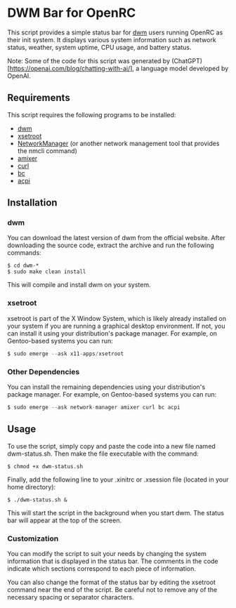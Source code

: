 # DWM Bar for OpenRC

This script provides a simple status bar for [dwm](https://dwm.suckless.org/) users running OpenRC as their init system. It displays various system information such as network status, weather, system uptime, CPU usage, and battery status.

Note: Some of the code for this script was generated by (ChatGPT)[https://openai.com/blog/chatting-with-ai/], a language model developed by OpenAI.
## Requirements

This script requires the following programs to be installed:
* [dwm](https://dwm.suckless.org/)
* [xsetroot](https://www.x.org/releases/X11R7.7/doc/man/man1/xsetroot.1.xhtml)
* [NetworkManager](https://wiki.archlinux.org/title/NetworkManager) (or another network management tool that provides the nmcli command)
* [amixer](https://linux.die.net/man/1/amixer)
* [curl](https://curl.se/)
* [bc](https://www.gnu.org/software/bc/)
* [acpi](https://wiki.gentoo.org/wiki/ACPI)

## Installation
### dwm

You can download the latest version of dwm from the official website. After downloading the source code, extract the archive and run the following commands:

```shell
$ cd dwm-*
$ sudo make clean install
```

This will compile and install dwm on your system.
### xsetroot

xsetroot is part of the X Window System, which is likely already installed on your system if you are running a graphical desktop environment. If not, you can install it using your distribution's package manager. For example, on Gentoo-based systems you can run:

```csharp
$ sudo emerge --ask x11-apps/xsetroot
```

### Other Dependencies

You can install the remaining dependencies using your distribution's package manager. For example, on Gentoo-based systems you can run:

```csharp
$ sudo emerge --ask network-manager amixer curl bc acpi
```

## Usage

To use the script, simply copy and paste the code into a new file named dwm-status.sh. Then make the file executable with the command:

```shell
$ chmod +x dwm-status.sh
```

Finally, add the following line to your .xinitrc or .xsession file (located in your home directory):

```shell
$ ./dwm-status.sh &
```

This will start the script in the background when you start dwm. The status bar will appear at the top of the screen.
### Customization

You can modify the script to suit your needs by changing the system information that is displayed in the status bar. The comments in the code indicate which sections correspond to each piece of information.

You can also change the format of the status bar by editing the xsetroot command near the end of the script. Be careful not to remove any of the necessary spacing or separator characters.

